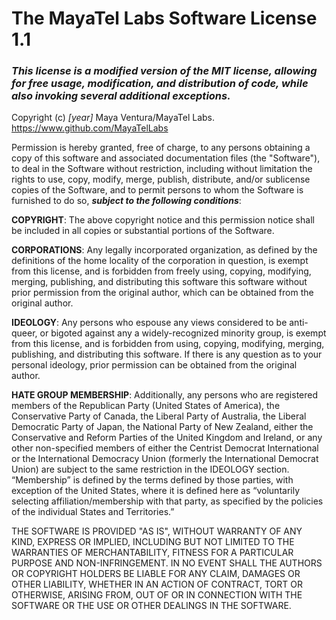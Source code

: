# The MayaTel Labs Software License 1.1
### *This license is a modified version of the MIT license, allowing for free usage, modification, and distribution of code, while also invoking several additional exceptions.*

Copyright (c) *[year]* Maya Ventura/MayaTel Labs. https://www.github.com/MayaTelLabs

Permission is hereby granted, free of charge, to any persons obtaining a copy of this software and associated documentation files (the "Software"), to deal in the Software without restriction, including without limitation the rights to use, copy, modify, merge, publish, distribute, and/or sublicense copies of the Software, and to permit persons to whom the Software is furnished to do so, ***subject to the following conditions***:

**COPYRIGHT**: The above copyright notice and this permission notice shall be included in all copies or substantial portions of the Software.

**CORPORATIONS**: Any legally incorporated organization, as defined by the definitions of the home locality of the corporation in question, is exempt from this license, and is forbidden from freely using, copying, modifying, merging, publishing, and distributing this software this software without prior permission from the original author, which can be obtained from the original author.

**IDEOLOGY**: Any persons who espouse any views considered to be anti-queer, or bigoted against any a widely-recognized minority group, is exempt from this license, and is forbidden from using, copying, modifying, merging, publishing, and distributing this software. If there is any question as to your personal ideology, prior permission can be obtained from the original author. 

**HATE GROUP MEMBERSHIP**: Additionally, any persons who are registered members of the Republican Party (United States of America), the Conservative Party of Canada, the Liberal Party of Australia, the Liberal Democratic Party of Japan, the National Party of New Zealand, either the Conservative and Reform Parties of the United Kingdom and Ireland, or any other non-specified members of either the Centrist Democrat International or the International Democracy Union (formerly the International Democrat Union) are subject to the same restriction in the IDEOLOGY section. “Membership” is defined by the terms defined by those parties, with exception of the United States, where it is defined here as “voluntarily selecting affiliation/membership with that party, as specified by the policies of the individual States and Territories.”

THE SOFTWARE IS PROVIDED "AS IS", WITHOUT WARRANTY OF ANY KIND, EXPRESS OR IMPLIED, INCLUDING BUT NOT LIMITED TO THE WARRANTIES OF MERCHANTABILITY, FITNESS FOR A PARTICULAR PURPOSE AND NON-INFRINGEMENT. IN NO EVENT SHALL THE AUTHORS OR COPYRIGHT HOLDERS BE LIABLE FOR ANY CLAIM, DAMAGES OR OTHER LIABILITY, WHETHER IN AN ACTION OF CONTRACT, TORT OR OTHERWISE, ARISING FROM, OUT OF OR IN CONNECTION WITH THE SOFTWARE OR THE USE OR OTHER DEALINGS IN THE SOFTWARE.
